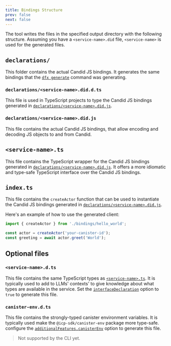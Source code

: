 ```yaml
---
title: Bindings Structure
prev: false
next: false
---
```


The tool writes the files in the specified output directory with the following structure. Assuming you have a `<service-name>.did` file, `<service-name>` is used for the generated files.

## `declarations/`

This folder contains the actual Candid JS bindings. It generates the same bindings that the [`dfx generate`](https://internetcomputer.org/docs/building-apps/developer-tools/dfx/dfx-generate) command was generating.

### `declarations/<service-name>.did.d.ts`

This file is used in TypeScript projects to type the Candid JS bindings generated in [`declarations/<service-name>.did.js`](#declarationsservice-namedidjs).

### `declarations/<service-name>.did.js`

This file contains the actual Candid JS bindings, that allow encoding and decoding JS objects to and from Candid.

## `<service-name>.ts`

This file contains the TypeScript wrapper for the Candid JS bindings generated in [`declarations/<service-name>.did.js`](#declarationsservice-namedidjs). It offers a more idiomatic and type-safe TypeScript interface over the Candid JS bindings.

## `index.ts`

This file contains the `createActor` function that can be used to instantiate the Candid JS bindings generated in [`declarations/<service-name>.did.js`](#declarationsservice-namedidjs).

Here's an example of how to use the generated client:

```ts
import { createActor } from './bindings/hello_world';

const actor = createActor('your-canister-id');
const greeting = await actor.greet('World');
```

## Optional files

### `<service-name>.d.ts`

This file contains the same TypeScript types as [`<service-name>.ts`](#service-namets). It is typically used to add to LLMs' contexts' to give knowledge about what types are available in the service. Set the [`interfaceDeclaration`](./core/api/type-aliases/GenerateOptions.md#interfaceDeclaration) option to `true` to generate this file.

### `canister-env.d.ts`

This file contains the strongly-typed canister environment variables. It is typically used make the `@icp-sdk/canister-env` package more type-safe. configure the [`additionalFeatures.canisterEnv`](./core/api/type-aliases/GenerateAdditionalFeaturesOptions.md#canisterEnv) option to generate this file.

> Not supported by the CLI yet.
